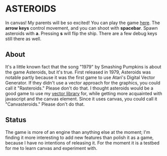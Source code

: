 ASTEROIDS
=========

In canvas! My parents will be so excited!
You can play the game [here](http://wetmore.github.com/asteroids/ast.htm). The __arrow keys__ control movement, and you can shoot with __spacebar__. Spawn asteroids with __a__. Pressing __s__ will flip the ship. There are a few debug keys still there as well.


About
-----

It's a little known fact that the song "1979" by Smashing Pumpkins is about the game Asteroids, but it's true. First released in 1979, Asteroids was notable partly because it was the first game to use Atari's Digital Vector Generator. If they didn't use a vector approach for the graphics, you could call it "Rasteroids." Please don't do that. I thought asteroids would be a good game to use my [vector library](https://github.com/wetmore/vector.js) for, while getting more acquainted with javascript and the canvas element. Since it uses canvas, you could call it "Canvasteroids." Please don't do that.

Status
------

The game is more of an engine than anything else at the moment; I'm finding it more interesting to add new features than polish it as a game, because I have no intentions of releasing it. For the moment it is a testbed for me to learn canvas and experiment with.
